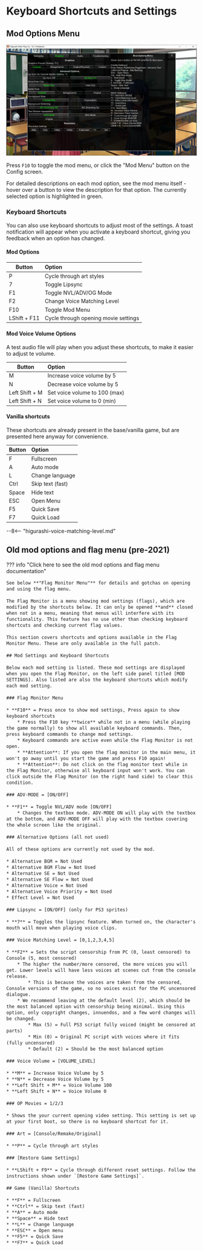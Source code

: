 # Keyboard Shortcuts and Settings

## Mod Options Menu

![Screenshot](img/mod_menu.webp)

Press `F10` to toggle the mod menu, or click the "Mod Menu" button on the Config screen.

For detailed descriptions on each mod option, see the mod menu itself - hover over a button to view the description for that option. The currently selected option is highlighted in green.

### Keyboard Shortcuts

You can also use keyboard shortcuts to adjust most of the settings. A toast notification will appear when you activate a keyboard shortcut, giving you feedback when an option has changed.

#### Mod Options

| Button       | Option                                  |
| ------------ | :-------------------------------------- |
| P            | Cycle through art styles                |
| 7            | Toggle Lipsync                          |
| F1           | Toggle NVL/ADV/OG Mode                  |
| F2           | Change Voice Matching Level             |
| F10          | Toggle Mod Menu                         |
| LShift + F11 | Cycle through opening movie settings    |

#### Mod Voice Volume Options

A test audio file will play when you adjust these shortcuts, to make it easier to adjust te volume.

| Button         | Option                        |
| -------------- | :---------------------------- |
| M              | Increase voice volume by 5    |
| N              | Decrease voice volume by 5    |
| Left Shift + M | Set voice volume to 100 (max) |
| Left Shift + N | Set voice volume to 0 (min)   |

#### Vanilla shortcuts

These shortcuts are already present in the base/vanilla game, but are presented here anyway for convenience.

| Button | Option           |
| ------ | :--------------- |
| F      | Fullscreen       |
| A      | Auto mode        |
| L      | Change language  |
| Ctrl   | Skip text (fast) |
| Space  | Hide text        |
| ESC    | Open Menu        |
| F5     | Quick Save       |
| F7     | Quick Load       |

--8<-- "higurashi-voice-matching-level.md"

## Old mod options and flag menu (pre-2021)

??? info "Click here to see the old mod options and flag menu documentation"

    See below **"Flag Monitor Menu"** for details and gotchas on opening and using the flag menu.

    The Flag Monitor is a menu showing mod settings (flags), which are modified by the shortcuts below. It can only be opened **and** closed when not in a menu, meaning that menus will interfere with its functionality. This feature has no use other than checking keyboard shortcuts and checking current flag values.

    This section covers shortcuts and options available in the Flag Monitor Menu. These are only available in the full patch.

    ## Mod Settings and Keyboard Shortcuts

    Below each mod setting is listed. These mod settings are displayed when you open the Flag Monitor, on the left side panel titled [MOD SETTINGS]. Also listed are also the keyboard shortcuts which modify each mod setting.

    ### Flag Monitor Menu

    * **F10** = Press once to show mod settings, Press again to show keyboard shortcuts
        * Press the F10 key **twice** while not in a menu (while playing the game normally) to show all available keyboard commands. Then, press keyboard commands to change mod settings.
        * Keyboard commands are active even while the Flag Monitor is not open.
        * **Attention**: If you open the flag monitor in the main menu, it won't go away until you start the game and press F10 again!
        * **Attention**: Do not click on the flag monitor text while in the Flag Monitor, otherwise all keyboard input won't work. You can click outside the Flag Monitor (on the right hand side) to clear this condition.

    ### ADV-MODE = [ON/OFF]

    * **F1** = Toggle NVL/ADV mode [ON/OFF]
        * Changes the textbox mode. ADV-MODE ON will play with the textbox at the bottom, and ADV-MODE OFF will play with the textbox covering the whole screen like the original.

    ### Alternative Options (all not used)

    All of these options are currently not used by the mod.

    * Alternative BGM = Not Used
    * Alternative BGM Flow = Not Used
    * Alternative SE = Not Used
    * Alternative SE Flow = Not Used
    * Alternative Voice = Not Used
    * Alternative Voice Priority = Not Used
    * Effect Level = Not Used

    ### Lipsync = [ON/OFF] (only for PS3 sprites)

    * **7** = Toggles the lipsync feature. When turned on, the character's mouth will move when playing voice clips. 

    ### Voice Matching Level = [0,1,2,3,4,5]

    * **F2** = Sets the script censorship from PC (0, least censored) to Console (5, most censored)
        * The higher the number/more censored, the more voices you will get. Lower levels will have less voices at scenes cut from the console release.
            * This is because the voices are taken from the censored, Console versions of the game, so no voices exist for the PC uncensored dialogue.
        * We recommend leaving at the default level (2), which should be the most balanced option with censorship being minimal. Using this option, only copyright changes, innuendos, and a few word changes will be changed.
            * Max (5) = Full PS3 script fully voiced (might be censored at parts)
            * Min (0) = Original PC script with voices where it fits (fully uncensored)
            * Default (2) = Should be the most balanced option

    ### Voice Volume = [VOLUME_LEVEL]

    * **M** = Increase Voice Volume by 5
    * **N** = Decrease Voice Volume by 5
    * **Left Shift + M** = Voice Volume 100
    * **Left Shift + N** = Voice Volume 0

    ### OP Movies = 1/2/3

    * Shows the your current opening video setting. This setting is set up at your first boot, so there is no keyboard shortcut for it.

    ### Art = [Console/Remake/Original]

    * **P** = Cycle through art styles

    ### [Restore Game Settings]

    * **LShift + F9** = Cycle through different reset settings. Follow the instructions shown under `[Restore Game Settings]`.

    ## Game (Vanilla) Shortcuts

    * **F** = Fullscreen
    * **Ctrl** = Skip text (fast)
    * **A** = Auto mode
    * **Space** = Hide text
    * **L** = Change language
    * **ESC** = Open menu
    * **F5** = Quick Save
    * **F7** = Quick Load
